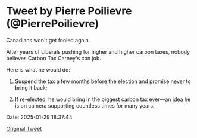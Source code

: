 # Tweet by Pierre Poilievre (@PierrePoilievre)

Canadians won't get fooled again.

After years of Liberals pushing for higher and higher carbon taxes, nobody believes Carbon Tax Carney's con job.

Here is what he would do:

1. Suspend the tax a few months before the election and promise never to bring it back;

2. If re-elected, he would bring in the biggest carbon tax ever—an idea he is on camera supporting countless times for many years.

Date: 2025-01-29 18:37:44

[Original Tweet](https://x.com/PierrePoilievre/status/1884672292032000262)
